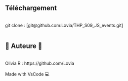 <h2>Téléchargement</h2><br>
git clone : [git@github.com:Lxvia/THP_S09_JS_events.git]
<br><br>
<h2>🐥 Auteure 🐥</h2><br>
Olivia R : https://github.com/Lxvia
<br><br>
Made with VsCode 💻

